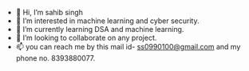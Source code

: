 - 👋 Hi, I’m sahib singh
- 👀 I’m interested in machine learning and cyber security.
- 🌱 I’m currently learning DSA and machine learning.
- 💞️ I’m looking to collaborate on any project.
- 📫 you can reach me by this mail id- ss0990100@gmail.com and my phone no. 8393880077.

<!---
sahib139/sahib139 is a ✨ special ✨ repository because its `README.md` (this file) appears on your GitHub profile.
You can click the Preview link to take a look at your changes.
--->
